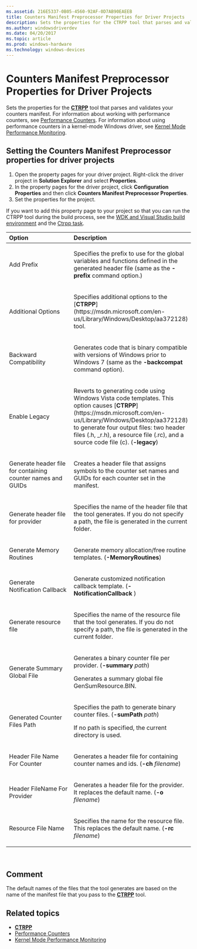 ```yaml
---
ms.assetid: 216E5337-0B05-4560-92AF-0D7AB90EAEEB
title: Counters Manifest Preprocessor Properties for Driver Projects
description: Sets the properties for the CTRPP tool that parses and validates your counters manifest.
ms.author: windowsdriverdev
ms.date: 04/20/2017
ms.topic: article
ms.prod: windows-hardware
ms.technology: windows-devices
---
```


# Counters Manifest Preprocessor Properties for Driver Projects

Sets the properties for the [**CTRPP**](https://msdn.microsoft.com/library/windows/desktop/aa372128) tool that parses and validates your counters manifest. For information about working with performance counters, see [Performance Counters](https://msdn.microsoft.com/en-us/Library/Windows/Desktop/aa373083). For information about using performance counters in a kernel-mode Windows driver, see [Kernel Mode Performance Monitoring](https://msdn.microsoft.com/en-us/Library/Windows/Hardware/Ff548159).

## <span id="Setting_the_Counters_Manifest_Preprocessor_properties_for_driver_projects"></span><span id="setting_the_counters_manifest_preprocessor_properties_for_driver_projects"></span><span id="SETTING_THE_COUNTERS_MANIFEST_PREPROCESSOR_PROPERTIES_FOR_DRIVER_PROJECTS"></span>Setting the Counters Manifest Preprocessor properties for driver projects


1.  Open the property pages for your driver project. Right-click the driver project in **Solution Explorer** and select **Properties**.
2.  In the property pages for the driver project, click **Configuration Properties** and then click **Counters Manifest Preprocessor Properties**.
3.  Set the properties for the project.

If you want to add this property page to your project so that you can run the CTRPP tool during the build process, see the [WDK and Visual Studio build environment](https://msdn.microsoft.com/en-us/Library/Windows/Hardware/Hh454286) and the [Ctrpp task](https://msdn.microsoft.com/en-us/Library/Windows/Hardware/Hh454206).

<table>
<colgroup>
<col width="50%" />
<col width="50%" />
</colgroup>
<thead>
<tr class="header">
<th align="left">Option</th>
<th align="left">Description</th>
</tr>
</thead>
<tbody>
<tr class="odd">
<td align="left"><p><span id="Add_Prefix"></span><span id="add_prefix"></span><span id="ADD_PREFIX"></span>Add Prefix</p></td>
<td align="left"><p>Specifies the prefix to use for the global variables and functions defined in the generated header file (same as the <strong>-prefix</strong> command option.)</p></td>
</tr>
<tr class="even">
<td align="left"><p><span id="Additional_Options"></span><span id="additional_options"></span><span id="ADDITIONAL_OPTIONS"></span>Additional Options</p></td>
<td align="left"><p>Specifies additional options to the [<strong>CTRPP</strong>](https://msdn.microsoft.com/en-us/Library/Windows/Desktop/aa372128) tool.</p></td>
</tr>
<tr class="odd">
<td align="left"><p><span id="Backward_Compatibility"></span><span id="backward_compatibility"></span><span id="BACKWARD_COMPATIBILITY"></span>Backward Compatibility</p></td>
<td align="left"><p>Generates code that is binary compatible with versions of Windows prior to Windows 7 (same as the <strong>-backcompat</strong> command option).</p></td>
</tr>
<tr class="even">
<td align="left"><p><span id="Enable_Legacy"></span><span id="enable_legacy"></span><span id="ENABLE_LEGACY"></span>Enable Legacy</p></td>
<td align="left"><p>Reverts to generating code using Windows Vista code templates. This option causes [<strong>CTRPP</strong>](https://msdn.microsoft.com/en-us/Library/Windows/Desktop/aa372128) to generate four output files: two header files (.h, _r.h), a resource file (.rc), and a source code file (c). (<strong>-legacy</strong>)</p></td>
</tr>
<tr class="odd">
<td align="left"><p><span id="Generate_header_file_for_containing_counter_names_and_GUIDs"></span><span id="generate_header_file_for_containing_counter_names_and_guids"></span><span id="GENERATE_HEADER_FILE_FOR_CONTAINING_COUNTER_NAMES_AND_GUIDS"></span>Generate header file for containing counter names and GUIDs</p></td>
<td align="left"><p>Creates a header file that assigns symbols to the counter set names and GUIDs for each counter set in the manifest.</p></td>
</tr>
<tr class="even">
<td align="left"><p><span id="Generate_header_file_for_provider"></span><span id="generate_header_file_for_provider"></span><span id="GENERATE_HEADER_FILE_FOR_PROVIDER"></span>Generate header file for provider</p></td>
<td align="left"><p>Specifies the name of the header file that the tool generates. If you do not specify a path, the file is generated in the current folder.</p></td>
</tr>
<tr class="odd">
<td align="left"><p><span id="Generate_Memory_Routines"></span><span id="generate_memory_routines"></span><span id="GENERATE_MEMORY_ROUTINES"></span>Generate Memory Routines</p></td>
<td align="left"><p>Generate memory allocation/free routine templates. (<strong>-MemoryRoutines</strong>)</p></td>
</tr>
<tr class="even">
<td align="left"><p><span id="Generate_Notification_Callback"></span><span id="generate_notification_callback"></span><span id="GENERATE_NOTIFICATION_CALLBACK"></span>Generate Notification Callback</p></td>
<td align="left"><p>Generate customized notification callback template. (<strong>-NotificationCallback</strong> )</p></td>
</tr>
<tr class="odd">
<td align="left"><p><span id="Generate_resource_file"></span><span id="generate_resource_file"></span><span id="GENERATE_RESOURCE_FILE"></span>Generate resource file</p></td>
<td align="left"><p>Specifies the name of the resource file that the tool generates. If you do not specify a path, the file is generated in the current folder.</p></td>
</tr>
<tr class="even">
<td align="left"><p><span id="Generate_Summary_Global_File"></span><span id="generate_summary_global_file"></span><span id="GENERATE_SUMMARY_GLOBAL_FILE"></span>Generate Summary Global File</p></td>
<td align="left"><p>Generates a binary counter file per provider. (<strong>-summary</strong> <em>path</em>)</p>
<p>Generates a summary global file GenSumResource.BIN.</p></td>
</tr>
<tr class="odd">
<td align="left"><p><span id="Generated_Counter_Files_Path"></span><span id="generated_counter_files_path"></span><span id="GENERATED_COUNTER_FILES_PATH"></span>Generated Counter Files Path</p></td>
<td align="left"><p>Specifies the path to generate binary counter files. (<strong>-sumPath</strong> <em>path</em>)</p>
<p>If no path is specified, the current directory is used.</p></td>
</tr>
<tr class="even">
<td align="left"><p><span id="Header_File_Name_For_Counter"></span><span id="header_file_name_for_counter"></span><span id="HEADER_FILE_NAME_FOR_COUNTER"></span>Header File Name For Counter</p></td>
<td align="left"><p>Generates a header file for containing counter names and ids. (<strong>-ch</strong> <em>filename</em>)</p></td>
</tr>
<tr class="odd">
<td align="left"><p><span id="Header_FileName_For_Provider"></span><span id="header_filename_for_provider"></span><span id="HEADER_FILENAME_FOR_PROVIDER"></span>Header FileName For Provider</p></td>
<td align="left"><p>Generates a header file for the provider. It replaces the default name. (<strong>-o</strong> <em>filename</em>)</p></td>
</tr>
<tr class="even">
<td align="left"><p><span id="Resource_File_Name"></span><span id="resource_file_name"></span><span id="RESOURCE_FILE_NAME"></span>Resource File Name</p></td>
<td align="left"><p>Specifies the name for the resource file. This replaces the default name. (<strong>-rc</strong> <em>filename</em>)</p></td>
</tr>
</tbody>
</table>

 

## <span id="Comment"></span><span id="comment"></span><span id="COMMENT"></span>Comment


The default names of the files that the tool generates are based on the name of the manifest file that you pass to the [**CTRPP**](https://msdn.microsoft.com/en-us/Library/Windows/Desktop/aa372128) tool.

## <span id="related_topics"></span>Related topics


* [**CTRPP**](https://msdn.microsoft.com/en-us/Library/Windows/Desktop/aa372128)
* [Performance Counters](https://msdn.microsoft.com/en-us/Library/Windows/Desktop/aa373083)
* [Kernel Mode Performance Monitoring](https://msdn.microsoft.com/en-us/Library/Windows/Hardware/Ff548159)
 

 






